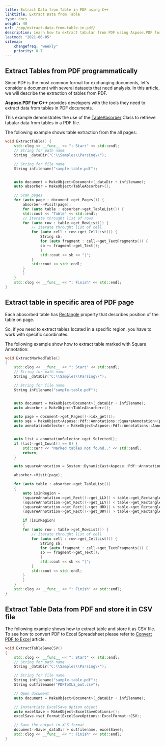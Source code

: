 ```yaml
---
title: Extract Data from Table in PDF using C++
linktitle: Extract Data from Table
type: docs
weight: 40
url: /cpp/extract-data-from-table-in-pdf/
description: Learn how to extract tabular from PDF using Aspose.PDF for C++.
lastmod: "2021-06-05"
sitemap:
    changefreq: "weekly"
    priority: 0.7
---
```


## Extract Tables from PDF programmatically

Since PDF is the most common format for exchanging documents, let's consider a document with several datasets that need analysis. In this article, we will describe the extraction of tables from PDF.

**Aspose.PDF for C++** provides developers with the tools they need to extract data from tables in PDF documents.

This example demonstrates the use of the [TableAbsorber](https://apireference.aspose.com/pdf/cpp/class/aspose.pdf.text.table_absorber) Class to retrieve tabular data from tables in a PDF file.

The following example shows table extraction from the all pages:

```cpp
void ExtractTable() {
    std::clog << __func__ << ": Start" << std::endl;
    // String for path name
    String _dataDir("C:\\Samples\\Parsing\\");

    // String for file name
    String infilename("sample-table.pdf");


    auto document = MakeObject<Document>(_dataDir + infilename);
    auto absorber = MakeObject<TableAbsorber>();

    // Scan pages
    for (auto page : document->get_Pages()) {
        absorber->Visit(page);
        for (auto table : absorber->get_TableList()) {
        std::cout << "Table" << std::endl;
        // Iterate throught list of rows
        for (auto row : table->get_RowList()) {
            // Iterate throught list of cell
            for (auto cell : row->get_CellList()) {
                String sb;
                for (auto fragment : cell->get_TextFragments()) {
                sb += fragment->get_Text();
                }
                std::cout << sb << "|";
            }
            std::cout << std::endl;
        }
        }
    }
    std::clog << __func__ << ": Finish" << std::endl;
}
```

## Extract table in specific area of PDF page

Each abosorbed table has [Rectangle](https://apireference.aspose.com/pdf/cpp/class/aspose.pdf.rectangle/) property that describes position of the table on page.

So, if you need to extract tables located in a specific region, you have to work with specific coordinates.

The following example show how to extract table marked with Square Annotation:

```cpp
void ExtractMarkedTable()
{
    std::clog << __func__ << ": Start" << std::endl;
    // String for path name
    String _dataDir("C:\\Samples\\Parsing\\");

    // String for file name
    String infilename("sample-table.pdf");


    auto document = MakeObject<Document>(_dataDir + infilename);
    auto absorber = MakeObject<TableAbsorber>();

    auto page = document->get_Pages()->idx_get(1);
    auto sqa = MakeObject<Aspose::Pdf::Annotations::SquareAnnotation>(page, Rectangle::get_Trivial());
    auto annotationSelector = MakeObject<Aspose::Pdf::Annotations::AnnotationSelector>(sqa);


    auto list = annotationSelector->get_Selected();
    if (list->get_Count() == 0) {
        std::cerr << "Marked tables not found.." << std::endl;
        return;
    }

    auto squareAnnotation = System::DynamicCast<Aspose::Pdf::Annotations::SquareAnnotation>(list->idx_get(1));

    absorber->Visit(page);

    for (auto table : absorber->get_TableList())
    {
        auto isInRegion =
        (squareAnnotation->get_Rect()->get_LLX() < table->get_Rectangle()->get_LLX()) &&
        (squareAnnotation->get_Rect()->get_LLY() < table->get_Rectangle()->get_LLY()) &&
        (squareAnnotation->get_Rect()->get_URX() > table->get_Rectangle()->get_URX()) &&
        (squareAnnotation->get_Rect()->get_URY() > table->get_Rectangle()->get_URY());

        if (isInRegion)
        {
        for (auto row : table->get_RowList()) {
            // Iterate throught list of cell
            for (auto cell : row->get_CellList()) {
                String sb;
                for (auto fragment : cell->get_TextFragments()) {
                sb += fragment->get_Text();
                }
                std::cout << sb << "|";
            }
            std::cout << std::endl;
        }
        }
    }
    std::clog << __func__ << ": Finish" << std::endl;
}
```

## Extract Table Data from PDF and store it in CSV file

The following example shows how to extract table and store it as CSV file.
To see how to convert PDF to Excel Spreadsheet please refer to [Convert PDF to Excel](/pdf/cpp/convert-pdf-to-excel/) article.

```cpp
void ExtractTableSaveCSV()
{
    std::clog << __func__ << ": Start" << std::endl;
    // String for path name
    String _dataDir("C:\\Samples\\Parsing\\");

    // String for file name
    String infilename("sample-table.pdf");
    String outfilename("PDFToXLS_out.csv");

    // Open document
    auto document = MakeObject<Document>(_dataDir + infilename);

    // Instantiate ExcelSave Option object
    auto excelSave = MakeObject<ExcelSaveOptions>();
    excelSave->set_Format(ExcelSaveOptions::ExcelFormat::CSV);

    // Save the output in XLS format
    document->Save(_dataDir + outfilename, excelSave);
    std::clog << __func__ << ": Finish" << std::endl;
}
```
